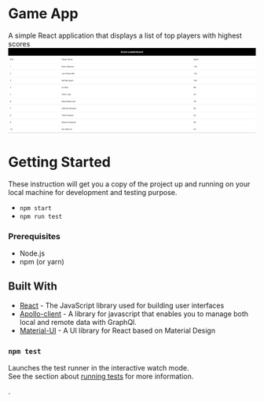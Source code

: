 # Game App

A simple React application that displays a list of top players with highest scores
![image info](./src/assets/app_screenshot.png)

# Getting Started

These instruction will get you a copy of the project up and running on your local machine for development and testing purpose.

- `npm start`
- `npm run test`

### Prerequisites

- Node.js
- npm (or yarn)

## Built With

- [React](https://reactjs.org/) - The JavaScript library used for building user interfaces
- [Apollo-client](https://www.apollographql.com/docs/react/) - A library for javascript that enables you to manage both local and remote data with GraphQl.
- [Material-UI](https://material-ui.com/) - A UI library for React based on Material Design

### `npm test`

Launches the test runner in the interactive watch mode.\
See the section about [running tests](https://facebook.github.io/create-react-app/docs/running-tests) for more information.

.
